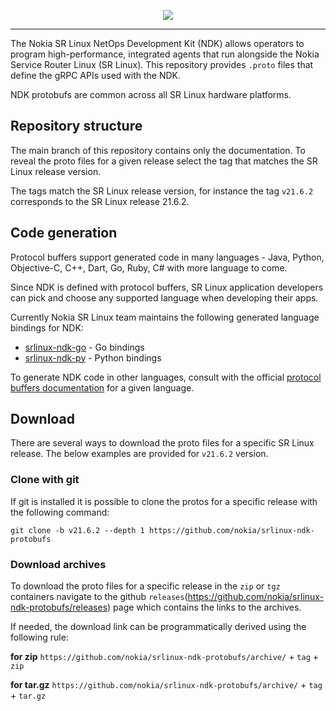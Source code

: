 <p align=center><a href="https://learn.srlinux.dev"><img src=https://gitlab.com/rdodin/pics/-/wikis/uploads/00f61ff15f4f165c89174c46a5201820/srl-ndk-proto.svg?sanitize=true/></a></p>

---

The Nokia SR Linux NetOps Development Kit (NDK) allows operators to program high-performance, integrated agents that run alongside the Nokia Service Router Linux (SR Linux). This repository provides `.proto` files that define the gRPC APIs used with the NDK.
 
NDK protobufs are common across all SR Linux hardware platforms.

## Repository structure
The main branch of this repository contains only the documentation. To reveal the proto files for a given release select the tag that matches the SR Linux release version.

The tags match the SR Linux release version, for instance the tag `v21.6.2` corresponds to the SR Linux release 21.6.2.

## Code generation
Protocol buffers support generated code in many languages - Java, Python, Objective-C, C++, Dart, Go, Ruby, C# with more language to come.

Since NDK is defined with protocol buffers, SR Linux application developers can pick and choose any supported language when developing their apps.

Currently Nokia SR Linux team maintains the following generated language bindings for NDK:

- [srlinux-ndk-go](https://github.com/nokia/srlinux-ndk-go) - Go bindings
- [srlinux-ndk-py](https://github.com/nokia/srlinux-ndk-py) - Python bindings

To generate NDK code in other languages, consult with the official [protocol buffers documentation](https://developers.google.com/protocol-buffers/docs/tutorials) for a given language.

## Download
There are several ways to download the proto files for a specific SR Linux release. The below examples are provided for `v21.6.2` version.

### Clone with git
If git is installed it is possible to clone the protos for a specific release with the following command:
```
git clone -b v21.6.2 --depth 1 https://github.com/nokia/srlinux-ndk-protobufs
```

### Download archives
To download the proto files for a specific release in the `zip` or `tgz` containers navigate to the github `releases`(https://github.com/nokia/srlinux-ndk-protobufs/releases) page which contains the links to the archives.

If needed, the download link can be programmatically derived using the following rule:

**for zip**
`https://github.com/nokia/srlinux-ndk-protobufs/archive/` + `tag` + `zip`

**for tar.gz**
`https://github.com/nokia/srlinux-ndk-protobufs/archive/` + `tag` + `tar.gz`
